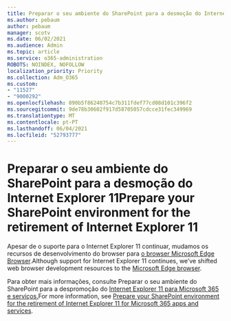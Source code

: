 ```yaml
---
title: Preparar o seu ambiente do SharePoint para a desmoção do Internet Explorer 11
ms.author: pebaum
author: pebaum
manager: scotv
ms.date: 06/02/2021
ms.audience: Admin
ms.topic: article
ms.service: o365-administration
ROBOTS: NOINDEX, NOFOLLOW
localization_priority: Priority
ms.collection: Adm_O365
ms.custom:
- "11527"
- "9000292"
ms.openlocfilehash: 890b5f86240754c7b311fdef77cd08d101c396f2
ms.sourcegitcommit: 9de78b30602f917d58705057cdcce31fec349969
ms.translationtype: MT
ms.contentlocale: pt-PT
ms.lasthandoff: 06/04/2021
ms.locfileid: "52793777"
---
```

# <a name="prepare-your-sharepoint-environment-for-the-retirement-of-internet-explorer-11"></a><span data-ttu-id="88487-102">Preparar o seu ambiente do SharePoint para a desmoção do Internet Explorer 11</span><span class="sxs-lookup"><span data-stu-id="88487-102">Prepare your SharePoint environment for the retirement of Internet Explorer 11</span></span>

<span data-ttu-id="88487-103">Apesar de o suporte para o Internet Explorer 11 continuar, mudamos os recursos de desenvolvimento do browser para [o browser Microsoft Edge Browser](https://www.microsoft.com/edge/business).</span><span class="sxs-lookup"><span data-stu-id="88487-103">Although support for Internet Explorer 11 continues, we’ve shifted web browser development resources to the [Microsoft Edge browser](https://www.microsoft.com/edge/business).</span></span> 

<span data-ttu-id="88487-104">Para obter mais informações, consulte Preparar o seu ambiente do SharePoint para a despromoção do [Internet Explorer 11 para Microsoft 365 e serviços.](/sharepoint/prepare-ie11)</span><span class="sxs-lookup"><span data-stu-id="88487-104">For more information, see [Prepare your SharePoint environment for the retirement of Internet Explorer 11 for Microsoft 365 apps and services](/sharepoint/prepare-ie11).</span></span>

